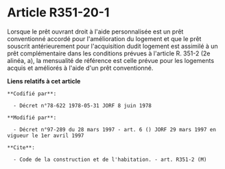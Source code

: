 # Article R351-20-1

Lorsque le prêt ouvrant droit à l'aide personnalisée est un prêt conventionné accordé pour l'amélioration du logement et que
le prêt souscrit antérieurement pour l'acquisition dudit logement est assimilé à un prêt complémentaire dans les conditions
prévues à l'article R. 351-2 (2e alinéa, a), la mensualité de référence est celle prévue pour les logements acquis et
améliorés à l'aide d'un prêt conventionné.

**Liens relatifs à cet article**

	**Codifié par**:

	  - Décret n°78-622 1978-05-31 JORF 8 juin 1978

	**Modifié par**:

	  - Décret n°97-289 du 28 mars 1997 - art. 6 () JORF 29 mars 1997 en vigueur le 1er avril 1997

	**Cite**:

	  - Code de la construction et de l'habitation. - art. R351-2 (M)
